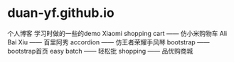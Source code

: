 # duan-yf.github.io
个人博客
学习时做的一些的demo
Xiaomi shopping cart —— 仿小米购物车
Ali Bai Xiu —— 百里阿秀
accordion —— 仿王者荣耀手风琴
bootstrap —— bootstrap首页
easy batch —— 轻松批
shopping —— 品优购商城
